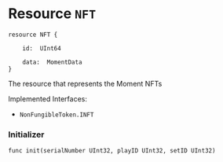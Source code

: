 # Resource `NFT`

```cadence
resource NFT {

    id:  UInt64

    data:  MomentData
}
```

 The resource that represents the Moment NFTs

Implemented Interfaces:
 - `NonFungibleToken.INFT`


### Initializer

```cadence
func init(serialNumber UInt32, playID UInt32, setID UInt32)
```


